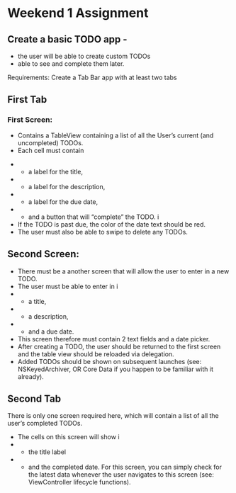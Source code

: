 # Weekend 1 Assignment
## Create a basic TODO app - 
- the user will be able to create custom TODOs 
- able to see and complete them later.

Requirements:
Create a Tab Bar app with at least two tabs

## First Tab
### First Screen: 
- Contains a TableView containing a list of all the User’s current (and uncompleted) TODOs. 
- Each cell must contain
* * a label for the title, 
* * a label for the description, 
* * a label for the due date, 
* * and a button that will “complete” the TODO. i
* If the TODO is past due, the color of the date text should be red. 
* The user must also be able to swipe to delete any TODOs.

## Second Screen: 
* There must be a another screen that will allow the user to enter in a new TODO. 
* The user must be able to enter in i
* * a title, 
* * a description, 
* * and a due date. 
* This screen therefore must contain 2 text fields and a date picker.
* After creating a TODO, the user should be returned to the first screen and the table view should be reloaded via delegation. 
* Added TODOs should be shown on subsequent launches (see: NSKeyedArchiver, OR Core Data if you happen to be familiar with it already).

## Second Tab
There is only one screen required here, which will contain a list of all the user’s completed TODOs.
*  The cells on this screen will show i
* * the title label 
* * and the completed date. 
For this screen, you can simply check for the latest data whenever the user navigates to this screen (see: ViewController lifecycle functions).
